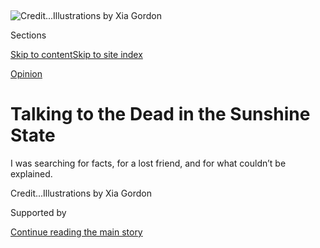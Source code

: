 <div id="app">

<div>

<div>

<div>

</div>

<div data-aria-hidden="false">

<div id="site-content" data-role="main">

<div>

<div class="css-1aor85t" style="opacity:0.000000001;z-index:-1;visibility:hidden">

<div class="css-1hqnpie">

<div class="css-epjblv">

<span class="css-17xtcya">[Opinion](/section/opinion)</span><span class="css-x15j1o">|</span><span class="css-fwqvlz">Talking
to the Dead in the Sunshine
State</span>

</div>

<div class="css-k008qs">

<div class="css-1iwv8en">

<span class="css-18z7m18"></span>

<div>

</div>

</div>

<span class="css-1n6z4y">https://nyti.ms/316Q517</span>

<div class="css-1705lsu">

<div class="css-4xjgmj">

<div class="css-4skfbu" data-role="toolbar" data-aria-label="Social Media Share buttons, Save button, and Comments Panel with current comment count" data-testid="share-tools">

  - 
  - 
  - 
  - 
    
    <div class="css-6n7j50">
    
    </div>

  - 

</div>

</div>

</div>

</div>

</div>

</div>

<div id="NYT_TOP_BANNER_REGION" class="css-11qgg8s">

</div>

<div id="fullBleedHeaderContent">

<div class="css-1mre5cn">

![<span class="css-cnj6d5 e1z0qqy90" itemprop="copyrightHolder"><span class="css-1ly73wi e1tej78p0">Credit...</span><span><span>Illustrations
by Xia
Gordon</span></span></span>](https://static01.nyt.com/images/2020/08/01/opinion/sunday/01gerard-top/01gerard-03-articleLarge.jpg?quality=75&auto=webp&disable=upscale)

</div>

<div class="css-hy7cq4">

<div class="css-6cn7ki">

<div class="NYTAppHideMasthead css-1bcu9v6 e1suatyy0">

<div class="section css-1o1qe8k e1suatyy2">

<div class="css-cu5p7t er09x8g0">

<div class="css-6n7j50">

</div>

<span class="css-1dv1kvn">Sections</span>

[Skip to content](#site-content)[Skip to site index](#site-index)

</div>

<div class="css-10698na e1huz5gh0">

</div>

</div>

</div>

[Opinion](/section/opinion)

<div class="css-1sojcmr ehdk2mb0">

# Talking to the Dead in the Sunshine State

</div>

I was searching for facts, for a lost friend, and for what couldn’t be
explained.

</div>

</div>

<div class="css-nwzfg5 e1gnum310">

<span class="css-1f9pvn2 opinion"></span><span class="css-cnj6d5 e1z0qqy90" itemprop="copyrightHolder"><span class="css-1ly73wi e1tej78p0">Credit...</span><span><span>Illustrations
by Xia Gordon</span></span></span>

</div>

<div id="sponsor-wrapper" class="css-1hyfx7x">

<div id="sponsor-slug" class="css-19vbshk">

Supported by

</div>

[Continue reading the main
story](#after-sponsor)

<div id="sponsor" class="ad sponsor-wrapper" style="text-align:center;height:100%;display:block">

</div>

<div id="after-sponsor">

</div>

</div>

<div class="css-1wx1auc e1gnum311">

<div class="css-18e8msd">

<div class="css-vp77d3 epjyd6m0">

<div class="css-1baulvz">

By <span class="css-1baulvz last-byline" itemprop="name">Sarah
Gerard</span>

<div class="css-8atqhb">

Ms. Gerard is a novelist.

</div>

</div>

</div>

  - Aug. 1,
    2020

  - 
    
    <div class="css-4xjgmj">
    
    <div class="css-pvvomx" data-role="toolbar" data-aria-label="Social Media Share buttons, Save button, and Comments Panel with current comment count" data-testid="share-tools">
    
      - 
      - 
      - 
      - 
        
        <div class="css-6n7j50">
        
        </div>
    
      - 
    
    </div>
    
    </div>

</div>

</div>

</div>

<div class="section meteredContent css-1r7ky0e" name="articleBody" itemprop="articleBody">

<div class="css-1fanzo5 StoryBodyCompanionColumn">

<div class="css-53u6y8">

-----

<div class="css-79elbk" data-testid="photoviewer-wrapper">

<div class="css-z3e15g" data-testid="photoviewer-wrapper-hidden">

</div>

<div class="css-1a48zt4 ehw59r15" data-testid="photoviewer-children">

<div class="css-zgakxe erfvjey0">

<span class="css-1ly73wi e1tej78p0">Image</span>

<div class="css-zjzyr8">

<div data-testid="lazyimage-container" style="height:161.11111111111111px">

</div>

</div>

</div>

</div>

</div>

**I. THE ROAD TO CASSADAGA**

It was August of last year, and I was driving north through the Florida
swamp to the Cassadaga Spiritualist Camp, also known as the psychic
capital of the world. I had flown from New York City to Orlando and
rented a car at the airport. It was midafternoon and so, as usual,
raining, though the sun was still spilling through live oaks. The air
was thick, the roadside draped with sagging Spanish moss. I was going to
commune with the dead.

It was sunflower season back home, and I had taken the proliferation of
this symbol of Spiritualism in my New Jersey neighborhood as a sign that
I should make this long-anticipated trip.

Spiritualism, a movement that flourished in the late 19th and early 20th
centuries in America as a sort of alt-religion, today is mainly
associated with the paranormal — auras, crystals, ghosts, Ouija boards —
but to me it’s more familiar. I grew up in Tampa Bay, two hours
southwest of Cassadaga, and was raised by my parents in the New Thought
Movement — which, along with Christian Science, grew in part out of
early practices in mesmerism and mind-cure, as did Spiritualism. I
practiced metaphysics as a child, and had been instilled with a belief
in the power of my own mind to shape material reality. I had always been
curious about the Spiritualists at Cassadaga. Friends would drive across
the state to spend weekends there, especially around Halloween. Maybe
because of this upbringing, I approach Spiritualism and its phenomena
with an open mind: I am a skeptical believer.

Cassadaga is an unincorporated community of 13 historically registered
city blocks with about 100 full-time residents, and is the oldest
continuously operating Spiritualist camp in the South. It’s located in
Trump Country: Volusia County, home of the Daytona 500, which is heavily
evangelical. As the legend goes, the town was founded by George P.
Colby, an itinerant trance medium from Pike, N.Y., who in 1875 was
visited by a Native American spirit guide calling himself Seneca. The
spirit instructed Colby to travel to Florida, and search for a place
with seven hills, fed by lakes and springs. When he found it, he named
it after the Cassadaga Lake Free Association, a Spiritualist community
in New York. The name means “water beneath the rocks” in the Seneca
language. There are no town lines marking Cassadaga; it is more an idea
than a precise location.

</div>

</div>

<div class="css-1fanzo5 StoryBodyCompanionColumn">

<div class="css-53u6y8">

When I moved to New York City to attend college I was eager to escape
the gun-toting, overt racism and religious conservatism of that I
experienced in the South. But over time, I find myself increasingly
called back to my primordial homeland.

Now I was going in search of facts, but also what couldn’t be explained.
The presidential race was beginning to heat up, and Americans couldn’t
seem to agree on what was real. I had also lost a friend the year
before, a death that felt unresolved. I wanted to know what Americans
believed — what I believed — what it even means to believe. And I knew
that belief is rarely based in
fact.

<div class="css-79elbk" data-testid="photoviewer-wrapper">

<div class="css-z3e15g" data-testid="photoviewer-wrapper-hidden">

</div>

<div class="css-1a48zt4 ehw59r15" data-testid="photoviewer-children">

<div class="css-zgakxe erfvjey0">

<span class="css-1ly73wi e1tej78p0">Image</span>

<div class="css-zjzyr8">

<div data-testid="lazyimage-container" style="height:161.11111111111111px">

</div>

</div>

</div>

</div>

</div>

**II. THE REVEREND FROM WALL STREET**

Once inside Cassadaga, I walked the length of Stevens Street, which
divided the two sides of the town: the Cassadaga Hotel on one side, the
Spiritualist camp on the other. On the way, I passed wooden bungalows
with lush gardens, structures erected at the end of the 19th century as
boardinghouses for Spiritualists wintering from northern camps like Lily
Dale, in New York, and Camp Etna, in Maine.

My first meeting was with the Rev. Claire Van Cott, who had recently
bought and was refurbishing one of the camp’s historic homes. Only
Spiritualists approved by the board of trustees are allowed to buy them,
and they seldom go up for sale. The Spiritualists have to undergo a
certification process that can take four to six years; it includes an
academic curriculum on the history of Spiritualism, as well as a lot of
soul-searching and character development.

</div>

</div>

<div class="css-1fanzo5 StoryBodyCompanionColumn">

<div class="css-53u6y8">

The reverend had been a Wall Street stockbroker for 25 years, and moved
to Florida after the Sept. 11 attacks. Soon after, she retired from
finance and devoted herself full time to mediumship and lecturing at
churches throughout the state.

Her house was in the process of having its gray clapboards painted
amethyst. She invited me to join her on the sun porch, where I took note
of a Buddha, a stained glass butterfly, a wind chime, a crystal window
ornament, a basket of rose quartz, and a wooden angel sculpture
scattered among stacks of New Age CDs.

She set a timer between us and instructed me to respond to each of her
statements with, ‘Yes,” “No,” or, “I don’t know,” and not to elaborate
further. This reminded me of a common sales tactic: get someone to say
yes the first time, and the second time is much easier. Few people will
feel comfortable saying no; they are much more likely to say “I don’t
know” — another form of yes. This forces the listener into an active
role in the crafting of the narrative.

She asked if there was anyone I wanted to visit with, and I asked her
about Daniel. Daniel was a friend from college; we were close but had
drifted apart over the years, as he became consumed by alcoholism and
trouble with the law. He died in September 2018, and the anniversary of
his death was approaching. I didn’t know if his death was accidental or
if he meant to take his own life. I hadn’t communicated with him for
years, and did not return his last phone call, made the previous March.
I had told him why in a text message. The last message he sent me, just
weeks before he died, read, *I still think of you and hope you’re well.*

She asked me how old he was when he died, and I said 34.

“He can be a pretty serious person. Would that be correct?” she said.

I agreed.

She asked more questions. Whether Daniel had dark hair (yes), sometimes
wore glasses (I wasn’t sure).

“Would you understand that he’s not a big fan of entertaining people at
his house?” she asked.

“He’s not?”

</div>

</div>

<div class="css-1fanzo5 StoryBodyCompanionColumn">

<div class="css-53u6y8">

“That’s a question.”

I considered it.

“In other words, did you go to his home?”

Yes. Daniel had often hosted parties at his apartment in college. And
the last time I saw him was at his parents’ house in North Carolina,
nine years before he died. A friend and I had stayed there while on a
road trip to a concert. Daniel had been living with his parents for
several years. After a late night partying, I awoke to find him in my
bed, which he refused to leave. He groped me, held my wrists and said,
“I’m not done with you, yet,” insisting he wanted to have sex — at
which point, my friend, pretending to sleep in the next bed, moved over
to make room for me. “You stay here, Daniel,” I said, indicating the bed
we were in. I pried his hands from my wrists, climbed out of that bed,
and slid into hers.

Not yet thinking of this, though, I said, “He was homeless for a while
before he died, so I couldn’t go to his house. ” Which was true.

“I feel like he’s a private kind of person,” she said. “Does that make
sense?”

“Yes.”

“He’s the kind of person who does not want people to know everything
about him. If he’s not a private drinker, then he’s a private something
else. So, did he have addictive issues?”

“Yes.”

“I want to give you the opportunity to ask questions if you have any.”

I asked if she could tell me how he died.

She hesitated. “From Daniel’s perspective, he would have to take
responsibility for his own passing,” she said. “I don’t mean he put a
gun to his head. What I mean is that he neglected himself to such a
medical state. Would you understand that with him?”

“Yes.”

“Sometimes I find — this is a generalization — that people who
participate in their own passing do not necessarily always want to go
there.”

<div class="css-79elbk" data-testid="photoviewer-wrapper">

<div class="css-z3e15g" data-testid="photoviewer-wrapper-hidden">

</div>

<div class="css-1a48zt4 ehw59r15" data-testid="photoviewer-children">

<div class="css-zgakxe erfvjey0">

<span class="css-1ly73wi e1tej78p0">Image</span>

<div class="css-zjzyr8">

<div data-testid="lazyimage-container" style="height:161.11111111111111px">

</div>

</div>

</div>

</div>

</div>

**III. DO YOU BELIEVE IN MAGIC?**

After the reading I walked to the Cassadaga Hotel. I had read that it
was haunted, but also that it had been renovated and was not the
original structure. I was planning to stay there that night and was
hoping to see a “psychic imprint, ” a common apparition in which the
emotion of what happened in a particular space imprints so deeply on the
energy of the area that the scene plays out over and over, eternally.
But I wasn’t sure whether, as with the Argo, Jason’s ship of myth, a
haunted structure remained haunted even if all of its original parts
were replaced.

</div>

</div>

<div class="css-1fanzo5 StoryBodyCompanionColumn">

<div class="css-53u6y8">

I checked in at the gift shop, which doubles as the front desk. The
crone at the register recorded my credit card number in pencil in a
ledger book. She looked at me. “Your room has two doors,” she said.

“One of them goes out to the porch, and one of them opens up on the
hallway. We have a very spirited hotel.” She smirked. “You just never
know who’s going to walk away with your keys.”

In my room, I found a sign on the door warning that there was limited
hot water. I considered keeping my luggage in the bathroom rather than
on the carpet, to avoid bedbugs, but there wasn’t enough floor space in
the bathroom to do that. Plus, the linoleum was peeling.

I went looking for dinner at Sinatra’s L’aldila Ristoranté, which
occupies a third of the hotel’s first floor. A lounge singer accompanied
himself dramatically on keyboard, sounding as though Antony and the
Johnsons were covering “My Way.” About 30 people, mostly over 50, mostly
white, filled some of the tables. I spaced out on the color-changing
lights. The singer segued into “Hey Jude” and the patrons sang along to
the “na-nas.”

I sat at a table and began taking notes, and noticed an older couple on
the other side of the keyboardist watching me. The man appeared to be in
his early 80s, the woman a good deal younger. He wore a Hawaiian shirt
tucked into wide-leg khaki shorts. They approached me and asked if I was
a food writer here to review Sinatra’s. I asked if we could talk outside
on the wraparound porch, where the night was an inky black but for
yellow light from the hotel and the white glow of the Spiritualist camp
across the street. Two of the village’s stray cats knelt at a pool of
water reflecting the moon.

The man introduced himself as John Platania, and his companion as Patti
Young. They both lived nearby in DeLand and were frequent visitors to
Cassadaga, but I was surprised to learn they weren’t married. “We’re a
dancing couple,” Patti said.

</div>

</div>

<div class="css-1fanzo5 StoryBodyCompanionColumn">

<div class="css-53u6y8">

Patti had identified as a Southern Baptist until her divorce six years
before, and was now studying chakra healing under Katharina “Kat”
Moonchild, who rented a room upstairs in the hotel. I had a reading
scheduled with Moonchild the next day.

John had started coming here six years ago after seeing an ad for the
piano bar in a coupon book. He was looking for a new place to kill time
since his partner died. He couldn’t go to the places they went to
anymore. I was learning that most people came to Cassadaga with their
grief.

“But John doesn’t believe in this stuff,” said Patti.

“No, I don’t,” he said. He removed a worn deck of playing cards from his
pocket. “Now,” He turned to me. “I’m going to show you a card,” he said.

He proceeded to perform several tricks for me. Before my eyes, the deck
became entirely made of Sevens of Diamonds, then changed back again, to
52 different cards. He moved my Queen of Clubs from his hand to my hand,
to the table, back into the deck, now facing upward.

“No way,” I said, disbelieving.

“What does it mean that you ‘don’t believe this stuff?’” I asked,
pointing out that he was performing a magic trick.

“There’s no such thing as magic,” he said. “It’s done through hands.
It’s mathematics.”

He paused.

“I mean, some of it might be true.” He burst into laughter.

I asked if he was religious. He told me he was Catholic — then he began
a sentence with, “Young kids today,” and griped for a long time about
how they don’t go to church. This mutated into a story about attending
service at an African-American church in Washington, D.C., just after
Donald Trump’s election.

</div>

</div>

<div class="css-1fanzo5 StoryBodyCompanionColumn">

<div class="css-53u6y8">

“I’m a white guy in a Black church, and I’m a Trump man, and I thought
I’d get crucified.” He laughed. “Instead, I was loved.”

I asked John where he sees the election going.

“I see a bunch of people that are not Americans running for president,”
he said. “I see three women in particular that hate America, running for
president. That one from New York, man, she’s an idiot.”

I asked if he meant Kirsten Gillibrand.

“No, what’s her name there, the one from the Bronx.”

I told him Alexandria Ocasio-Cortez wasn’t running for president.

“Not anymore.”

“She was never running for president,” I said, turning to go inside.

He followed me, swiping through cellphone pictures of attractive female
companions. I attempted to say goodbye at the door of the restaurant,
but he pulled me onto the dance floor and held me there in his grip
until the end of “Don’t Stop
Believin’.”

<div class="css-79elbk" data-testid="photoviewer-wrapper">

<div class="css-z3e15g" data-testid="photoviewer-wrapper-hidden">

</div>

<div class="css-1a48zt4 ehw59r15" data-testid="photoviewer-children">

<div class="css-zgakxe erfvjey0">

<span class="css-1ly73wi e1tej78p0">Image</span>

<div class="css-zjzyr8">

<div data-testid="lazyimage-container" style="height:192.04444444444442px">

</div>

</div>

</div>

</div>

</div>

**IV. GOOD VIBRATIONS**

I awoke on the second day having heard no bumps in the night. I was on
the porch awaiting my appointment with Kat Moonchild. The rain had let
up but hung in the air, threatening to come down again.

Since browsing the gift shop the day before, I was beginning to wonder
whether rose quartz might shift me to a higher vibration — a
faster-moving energy field expressing love and peace. When I was a girl
I collected rocks and gems. I had amassed a huge number by the third
grade, when I made a science project displaying my specimens. My teacher
gave me a C on my project: I’d failed to understand the assignment,
which was to conduct an experiment: a series of discrete actions
designed to create a repeatable outcome. An experiment has to prove
something, she said. But I didn’t know how to prove what simply made
sense to me.

</div>

</div>

<div class="css-1fanzo5 StoryBodyCompanionColumn">

<div class="css-53u6y8">

A man joined me, smoking a cigar. He sat in a rocking chair and stroked
a black cat that came up to greet him. He had a mustache and gray hair,
and a monogram on his shirt that read CST-100 STARLINER. He introduced
himself as Gary Wedekind, a rocket engineer building new spacecraft at
Kennedy Space Center, down the coast. Like me, he was awaiting a psychic
reading.

“You’re a man of science,” I said, surprised he’d see a psychic.

“It’s a different art, a different skill.” He and his wife had both
grown up in DeLand and first came to Cassadaga as teenagers. They had
been taking classes here since they’d started dating, he said. “It’s
just there,” he said, describing what he experiences when he has a
vision. “Like you sitting here in front of me. You see those things
manifesting.”

“With your eyes or in your mind?”

“In your mind. You close your eyes.” He closed his own eyes to
demonstrate. “I see you sitting there, and I would be able to see other
things or other events going on around you. It’s not a visual thing.”

A woman came to fetch him for his reading. He left me on the porch
hypothesizing that what I called a spontaneous act of imagination, and
do dozens, if not hundreds of times a day as a professional writer, was
really a form of prophecy. That perhaps intuition, in life as in my
writing, like scientific data, was simply information — or simply
language. If artist and psychic were not so different, then it followed
that a psychic reading was a form of relational aesthetics, or
co-creation based on our social context. It followed that our life
itself was the material.

<div class="css-79elbk" data-testid="photoviewer-wrapper">

<div class="css-z3e15g" data-testid="photoviewer-wrapper-hidden">

</div>

<div class="css-1a48zt4 ehw59r15" data-testid="photoviewer-children">

<div class="css-zgakxe erfvjey0">

<span class="css-1ly73wi e1tej78p0">Image</span>

<div class="css-zjzyr8">

<div data-testid="lazyimage-container" style="height:214.6px">

</div>

</div>

</div>

</div>

</div>

**V. THE WORK OF GOD**

I found Kat Moonchild upstairs in a small room furnished with what
appeared to be several altars of draping fabrics, dried flowers, cigar
boxes, candles, wind chimes, seashells, dragon figurines, dream catchers
and a variety of oracle cards spread about in stacks on the floor.
During the Great Depression the Spiritualist camp sold the Cassadaga
Hotel to a private owner, which eventually led to the building being
sold again and renovated. Though many psychics still operated out of the
hotel, they didn’t undergo any certification process. It was clear that
the Spiritualists from the camp across the street saw them as hucksters.

Moonchild and I sat cross-legged facing each other. She was in her early
30s, and wore a long, Hare Krishna-orange skirt, and a lace vest, with a
loose braid over her shoulder. She told me that she reads “based on ‘law
of attraction,’” borrowing the titular phrase of a book by New Thought
authors Esther and Jerry Hicks, by which I gathered she meant we would
be discussing manifestations in my life, rather than communicating with
the dead.

</div>

</div>

<div class="css-1fanzo5 StoryBodyCompanionColumn">

<div class="css-53u6y8">

Moonchild laid seven cards on the cloth between us. She saw my divorce
in the Ten of Swords. She then identified, in the Two of Cups, my
current partner, and my excitement about our upcoming wedding. She
proceeded to describe the dynamic of attachment in our relationship to a
rather uncanny level of accuracy. So far, I saw little difference in
skill between the readers of the hotel and the camp.

She then took out her phone and navigated to a general area on Google
Maps, around the Arizona-California border. My partner and I would move
there, she said, which puzzled me.

I asked if she’d ever faced discrimination for her beliefs.

“My spiritual belief system has nothing to do with the fact that I do
readings,” she corrected me. “There are Catholic readers, there are
Wiccan readers, there are people in Santeria who are readers. There are
Christian readers, there are nondenominational readers. There’s Agnostic
readers, there are Spiritualist readers. This is a craft or a trade.”

This struck me as different from the mediums and healers of the camp,
whose approach to reading followed from their spiritual beliefs.
Moonchild’s practice was her career. She was able to compartmentalize it
from her personal philosophy.

“But yes, we’ve had people come and protest,” she said. “It’s basically,
‘This is not the work of
God.’”

<div class="css-79elbk" data-testid="photoviewer-wrapper">

<div class="css-z3e15g" data-testid="photoviewer-wrapper-hidden">

</div>

<div class="css-1a48zt4 ehw59r15" data-testid="photoviewer-children">

<div class="css-zgakxe erfvjey0">

<span class="css-1ly73wi e1tej78p0">Image</span>

<div class="css-zjzyr8">

<div data-testid="lazyimage-container" style="height:198.48888888888888px">

</div>

</div>

</div>

</div>

</div>

**VI. GHOSTED**

I returned to the camp for the ghost photography tour. Dawn Medley, the
camp’s activity director, set up a row of screw-on flashlights at the
front of the fellowship hall, one of them fitted inside a teddy bear.
She twisted each of their caps just enough to sever the connection,
explaining that “spirits can come in and use their energy to complete
that circuit.” She instructed us to cheer when they flickered on. “In
order for a spirit to manifest in this physical world, they have to
utilize energy,” and we would be providing it. It was simple, she said,
according to the Law of Conservation of Energy: energy the spirits use
must, after all, come from somewhere.

</div>

</div>

<div class="css-1fanzo5 StoryBodyCompanionColumn">

<div class="css-53u6y8">

She led us through a slide show of ghostly photographs, coaching us in
how to see them. She was interrupted now and then with scattered
applause in reaction to the flashlights — first enthusiastic, then less
so. I questioned our collective belief in the flashlights if our
enthusiasm could wane so quickly, but it occurred to me that, like
saying the “Pledge of Allegiance,” their purpose might be less to prove
the existence of spirits than to foster group cohesion, and thereby,
collectively, bring spirits forth.

We gathered outside. The night was thick and buggy; Dawn passed around
mosquito repellent. Most of what we’d see in the pictures would be orbs,
she said, manifestations of spirit, which skeptics explain as
photographic backscatter. People took their cells from their pockets and
turned on the flash.

We proceeded toward a “hot spot,” by Spirit Pond. Dawn warned that it
would be even darker, and denser with biting insects. She marched
through high grass to the “Portal Trees”: two palms at the edge of the
pond, pulsing with frogs and cicadas. One-by-one, she instructed us to
assume our positions between them. “We have energy centers in the palms
of our hands, so I ask that everybody, in a relaxed state, turn them
upward,” she said. “I’m going to cue you to invite someone specific in.”

When it came my turn, I stepped to the water. I turned my palms upward
and closed my eyes. I invited Daniel into my energy. I heard, in his
voice, the text message he sent me when I failed to return his last
phone call — when I’d explained that my reason was his assault. He was a
slave to his addiction then, he’d explained. *I could regale you with
the devastation and pain I endured during the several years I spent
after you saw me, but it has little to do with how I currently feel
about what happened.* Through my eyelids, the darkness
flared.

<div class="css-79elbk" data-testid="photoviewer-wrapper">

<div class="css-z3e15g" data-testid="photoviewer-wrapper-hidden">

</div>

<div class="css-1a48zt4 ehw59r15" data-testid="photoviewer-children">

<div class="css-zgakxe erfvjey0">

<span class="css-1ly73wi e1tej78p0">Image</span>

<div class="css-zjzyr8">

<div data-testid="lazyimage-container" style="height:115.35555555555555px">

</div>

</div>

</div>

</div>

</div>

**VII. TAKE ME TO CHURCH**

I was in the fellowship hall for the Sunday morning lyceum. The room
looked like the modest sanctuary of a rural Southern church: wood
panels; long tables draped in tablecloths patterned with sunflowers; and
an old man, the Rev. Louis Gates, at the podium. He wore a gray suit and
a heavy gold necklace. “Mediumship and healing is about getting yourself
to a higher vibration,” he said.

I proceeded to the back of the room, where a handful of Spiritualists
stood over straight-backed wooden chairs, and I sat in one presided over
by a smiling woman who resembled my childhood pastor, with fiery curls.
She thanked me for being there and placed her hands on my shoulders. It
was nice to be comforted, held calmly. I closed my eyes. We stayed that
way for several minutes. There was warmth and tingling, her hands
vibrating against my shirt. I rose and returned to the first pew.

</div>

</div>

<div class="css-1fanzo5 StoryBodyCompanionColumn">

<div class="css-53u6y8">

The message service was the portion of each Sunday’s meeting in which
mediums from the camp addressed members of the audience with insights
and communiqués from loved ones who had died. Also a practicum for
mediums-in-training, this was a chance for them to refine their skills,
delivering messages to as many people as possible, then receiving
written feedback.

A silvery-blonde woman in a floral dress stood from the front row. She
identified herself as a student. “May I come to you?” she asked me.

“There’s a few folks that are stepping into your vibration. That was
hard for you, watching all of them. It’s important, for you and for
them, that you feel them.”

I felt a shock go through my body. I was suddenly aware of being
surrounded, at all times, by the people I’d lost. I felt both of my
grandmothers there. My grandfather. My friend Carolyn. My friend Brook
and my uncles Brian, Dennis and Mike. My friend Dylan from high school.
Daniel.

“You’re not alone here,” the student continued, as I welled with
emotion. “My message from all of these people is simply: Continue to
reach
out.”

<div class="css-79elbk" data-testid="photoviewer-wrapper">

<div class="css-z3e15g" data-testid="photoviewer-wrapper-hidden">

</div>

<div class="css-1a48zt4 ehw59r15" data-testid="photoviewer-children">

<div class="css-zgakxe erfvjey0">

<span class="css-1ly73wi e1tej78p0">Image</span>

<div class="css-zjzyr8">

<div data-testid="lazyimage-container" style="height:139.84444444444443px">

</div>

</div>

</div>

</div>

</div>

**VII. DO YOU SEE WHAT I SEE?**

An hour later, I was still in the fellowship hall, but now sitting
across the table from another fellow student, named Dennis. We held
hands. Our eyes were closed. The Rev. Joy Sagar was leading the
clairvoyance class. He’d instructed us to raise our vibrations, and
envision the homes of each other’s deceased loved ones. Dennis and I had
not specified to each other who these loved ones would be. I hadn’t told
him that I’d decided to picture the childhood home of his dead brother,
whom I’d intuited correctly, moments before, had died in a farming
accident.

</div>

</div>

<div class="css-1fanzo5 StoryBodyCompanionColumn">

<div class="css-53u6y8">

We opened our eyes and wrote down in our notebooks what we’d seen. Two
stories, I wrote. Woven rug in the entryway. ** Glass panes in the door.
Wood floors. Dining room to the left of the entrance. White candlesticks
on the table*.*

I read this list aloud to Dennis. *That was the house he grew up in, he
said, the farm*.

I couldn’t decide how much of what I’d envisioned of his childhood home
was coming from my presuppositions about him, the few details I’d
already gathered, or my own psychic abilities. Regardless, there was
something beautiful in this activity. Together, Dennis and I had cleared
a space in which it was safe to speak of our dead loved ones, and to
share the intimate details of our lives, though we were virtual
strangers.

The reverend directed us to repeat a version of the activity, this time
looking into each other’s eyes. Dennis told me that he’d intuited that
my grandmother was a neat housekeeper. She was a great cook and loved
gardening. She always had fresh produce. She enjoyed sewing. She lived
on some nice acreage. All of this was true except the sewing, as far as
I knew, though she did crochet — I asked Dennis if he might have meant
to say that she liked crochet. His tableau was a set of clichés about
grandmothers, but I was coming to understand that it gave me a set of
points on which to palpate my grief with his assistance. There was no
harm in us feeling our grief together, and sharing each other’s burden.
“When it makes sense, accept and embrace that,” said the reverend,
circulating the room.

He explained that, over the years, he’d had to learn to distinguish, in
these visions, between realistic and symbolic imagery. They appear
side-by-side, he said — but for instance, he often pictures horses, and
is aware that horses hold great metaphorical significance for him in his
personal mythology. He must not take them too literally when they arise
in a reading. He knows that when he sees a horse, he has to translate
it, as though interpreting a
dream.

<div class="css-79elbk" data-testid="photoviewer-wrapper">

<div class="css-z3e15g" data-testid="photoviewer-wrapper-hidden">

</div>

<div class="css-1a48zt4 ehw59r15" data-testid="photoviewer-children">

<div class="css-zgakxe erfvjey0">

<span class="css-1ly73wi e1tej78p0">Image</span>

<div class="css-zjzyr8">

<div data-testid="lazyimage-container" style="height:172.06666666666666px">

</div>

</div>

</div>

</div>

</div>

**IX. HAUNTED**

I stood on the porch of the Cassadaga Bookstore with some stragglers
from the class. The sun was still high, sucking the sweat from our
faces, and Nick Christensen was telling us all about guns. He was a
firearms instructor, and an 11-year Army veteran, and had been raised
with guns since he was *this tall*. He wore a yellow tee with a
screen-printed sunset on it, and the words TRANSCEND BOUNDARIES, a
Hawaiian shirt, and an N.R.A. baseball cap embroidered with a bald eagle
waving an American flag. “The more education you have, OK, then the more
stupid people you run into — and it’s not their fault — ”

“Well, the thing is, they just, they’re not educated,” said his wife,
Pat.

“They have every chance that everybody else does, OK, and — ”

</div>

</div>

<div class="css-1fanzo5 StoryBodyCompanionColumn">

<div class="css-53u6y8">

“Who does? Who is this?” I asked.

“People who oppose guns, or people who oppose — they’ll have an opinion
about something, but they don’t have the facts about it. I’m a history
fanatic, OK? People who come to our house say it looks like a museum.
There’s Native American everywhere.”

I asked — because it seemed like I was expected to — whether someone in
their family was Native American.

“I’m part Native,” said Nick, “and so is she.”

I asked what tribes they were affiliated with. Pat explained that she
didn’t have a family member who was federally recognized, so therefore
she isn’t considered Native by the U.S. government, but her “history is
from the Northeast, with the Iroquois people.” This dovetailed with what
she’d said during the group introduction about growing up with the
Spiritualists in Lily Dale, which is in an Iroquois Nation.

It occurred to me that the Spiritualist tradition was in a way haunted
by the imperialist history of white Americans destroying and
appropriating Native cultures. I remembered thinking this earlier, too,
on the photography tour, walking to Spirit Pond. Dawn Medley’s
introduction to the body of water had opened with a general promise of
finding enhanced magic there. Then she proceeded to locate the origin of
that magic in the early touch of Indigenous people, who by the simple
fact of their existence exuded it. The structure of her story followed
an almost allegorical arc: The hero’s awakening to the sacredness of a
thing, and the shame he feels afterward for the desecration civilization
has already wrought upon it.

I asked Nick what tribe he was affiliated with.

“Drunk Norwegians,” he said.

“Lakota and Apache,” he said more seriously. “And I actually lived on a
couple different reservations as a kid. And the first thing you learn
being white-bred is that you don’t want to play cowboys and Indians.”

“‘Cuz you’d end up being the cowboy tied up,” said
Pat.

<div class="css-79elbk" data-testid="photoviewer-wrapper">

<div class="css-z3e15g" data-testid="photoviewer-wrapper-hidden">

</div>

<div class="css-1a48zt4 ehw59r15" data-testid="photoviewer-children">

<div class="css-zgakxe erfvjey0">

<span class="css-1ly73wi e1tej78p0">Image</span>

<div class="css-zjzyr8">

<div data-testid="lazyimage-container" style="height:141.77777777777777px">

</div>

</div>

</div>

</div>

</div>

**X. START BELIEVING THE STORIES**

The Rev. Lori Carter was the camp’s volunteer P.R. director and had been
my invisible guide over these last three days in Cassadaga. She lived
steps away from the bookstore, on the first floor of Harmony Hall. I had
scheduled a reading with her, and was planning to ask her to bless a
deck of tarot cards I had bought recently. I asked her if she had any
experience with them, and she told me that she kept a deck in her car
for personal use, but that the certified psychics of Cassadaga were
trained not to need tools.

</div>

</div>

<div class="css-1fanzo5 StoryBodyCompanionColumn">

<div class="css-53u6y8">

It was raining again but still sunny as she sat across from me, and drew
the sheer curtains over the window behind her, shielding our activity
from the street. She was already operating at a high vibration when I
came in.

“I remember you asking me the other day if it’s imagination or it’s
real, and of course I’m going to say: it’s real,” she began.

She encouraged me to develop my intuitive abilities with a daily
meditation practice. She told me that I’m on a journey of healing and
invited me to ask questions. I asked if there was a man with us about my
age, who had passed on. She asked if he had brown hair and I said yes.
“And did he have bright eyes?” she said. I confirmed.

She described a sensation of gulping for air. The intensity of her
experience was apparent

“I felt that gulping for air, and then I just felt very serene,” she
said. “Did he drown?”

“In a way, yes,” I said. “He drank himself to death.”

She described what she saw happening to Daniel in the hotel room where
he was found. She told me that he is part of my soul group, and that we
were here on this earth-plane together to teach each other. “Sometimes
the lessons are painful. Just know that he’s OK now, and he’s working
through things. It’s interesting, he shows me a heart with an arrow
through it.”

This is a joke he would make. Sweet on the surface, yet dark and
disturbing underneath. In the myth of Cupid, he seduces and kidnaps
Psyche and, night after night, rapes her after she falls asleep. She is
never permitted to see who he is, so one night, she hides a lamp in her
room and casts the light on his face. She’s surprised to find that he’s
beautiful, and pierces herself on one of his poisoned arrows, causing
her to fall in love — though I was never in love with Daniel, in my
grief I felt acutely the love I held for my friend, despite what he’d
done.

Then Cupid flees Psyche, and though she tries to pursue him, he outruns
her. She wanders the earth searching for him. As I was now searching for
Daniel.

</div>

</div>

<div class="css-1fanzo5 StoryBodyCompanionColumn">

<div class="css-53u6y8">

Carter asked if Daniel had ever had a broken wrist. A few months before
he attacked me in my sleep, he had messaged me on Facebook. He told me
he was in the hospital after trying to kill himself by taking a drill
bit to his wrist. I called him immediately but he didn’t answer, and
since he’d logged off Facebook, I called every hospital in his county
looking for him. Finding him in none, I called the local police. The
officer who answered laughed when he heard my story. They were used to
getting calls from people about Daniel, he said. Sure, they would do a
wellness check. “I feel like he is a little remorseful,” said Carter.
“He wishes he could have had his act together more in the end.”

She tells me not to give up on my gifts, to start believing the stories
as they come to me — more will come as long as I believe they will.
“When you open up about it, other people feel free to talk about it,
too. Some people are fearful, and who knows why? Their belief system,
their upbringing, the society they lived in growing up. It could be many
things.”

I asked if she meant that it’s our altruistic responsibility to educate
one another. She said yes. I thought back to my conversation with Nick
the day before.

“How do you educate someone who pisses you off?” I said.

“God bless it,” she said. “You have to be centered in your own mind.”

Sarah Gerard is the author the novels “[Binary
Star](https://www.twodollarradio.com/products/binary-star)” and “[True
Love](https://www.harpercollins.com/products/true-love-sarah-gerard)”
and the essay collection “[Sunshine
State](https://www.harpercollins.com/products/sunshine-state-sarah-gerard).”

*The Times is committed to publishing* [*a diversity of
letters*](https://www.nytimes.com/2019/01/31/opinion/letters/letters-to-editor-new-york-times-women.html)
*to the editor. We’d like to hear what you think about this or any of
our articles. Here are some*
[*tips*](https://help.nytimes.com/hc/en-us/articles/115014925288-How-to-submit-a-letter-to-the-editor)*.
And here’s our email:*
[*letters@nytimes.com*](mailto:letters@nytimes.com)*.*

*Follow The New York Times Opinion section on*
[*Facebook*](https://www.facebook.com/nytopinion)*,* [*Twitter
(@NYTopinion)*](http://twitter.com/NYTOpinion) *and*
[*Instagram*](https://www.instagram.com/nytopinion/)*.*

</div>

</div>

</div>

<div>

</div>

<div>

</div>

<div>

</div>

<div>

<div id="bottom-wrapper" class="css-1ede5it">

<div id="bottom-slug" class="css-l9onyx">

Advertisement

</div>

[Continue reading the main
story](#after-bottom)

<div id="bottom" class="ad bottom-wrapper" style="text-align:center;height:100%;display:block;min-height:90px">

</div>

<div id="after-bottom">

</div>

</div>

</div>

</div>

</div>

## Site Index

<div>

</div>

## Site Information Navigation

  - [© <span>2020</span> <span>The New York Times
    Company</span>](https://help.nytimes.com/hc/en-us/articles/115014792127-Copyright-notice)

<!-- end list -->

  - [NYTCo](https://www.nytco.com/)
  - [Contact
    Us](https://help.nytimes.com/hc/en-us/articles/115015385887-Contact-Us)
  - [Work with us](https://www.nytco.com/careers/)
  - [Advertise](https://nytmediakit.com/)
  - [T Brand Studio](http://www.tbrandstudio.com/)
  - [Your Ad
    Choices](https://www.nytimes.com/privacy/cookie-policy#how-do-i-manage-trackers)
  - [Privacy](https://www.nytimes.com/privacy)
  - [Terms of
    Service](https://help.nytimes.com/hc/en-us/articles/115014893428-Terms-of-service)
  - [Terms of
    Sale](https://help.nytimes.com/hc/en-us/articles/115014893968-Terms-of-sale)
  - [Site
    Map](https://spiderbites.nytimes.com)
  - [Help](https://help.nytimes.com/hc/en-us)
  - [Subscriptions](https://www.nytimes.com/subscription?campaignId=37WXW)

</div>

</div>

</div>

</div>
